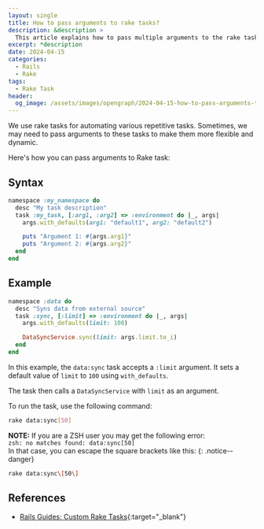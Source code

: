 ```yaml
---
layout: single
title: How to pass arguments to rake tasks?
description: &description >
  This article explains how to pass multiple arguments to the rake tasks.
excerpt: *description
date: 2024-04-15
categories:
  - Rails
  - Rake
tags:
  - Rake Task
header:
  og_image: /assets/images/opengraph/2024-04-15-how-to-pass-arguments-to-rake-tasks.png
---
```


We use rake tasks for automating various repetitive tasks.
Sometimes, we may need to pass arguments to these tasks to make them more flexible and dynamic.

Here's how you can pass arguments to Rake task:

## Syntax

```ruby
namespace :my_namespace do
  desc "My task description"
  task :my_task, [:arg1, :arg2] => :environment do |_, args|
    args.with_defaults(arg1: "default1", arg2: "default2")

    puts "Argument 1: #{args.arg1}"
    puts "Argument 2: #{args.arg2}"
  end
end
```

## Example

```ruby
namespace :data do
  desc "Syns data from external source"
  task :sync, [:limit] => :environment do |_, args|
    args.with_defaults(limit: 100)

    DataSyncService.sync(limit: args.limit.to_i)
  end
end
```

In this example, the `data:sync` task accepts a `:limit` argument.
It sets a default value of `limit` to `100` using `with_defaults`.

The task then calls a `DataSyncService` with `limit` as an argument.

To run the task, use the following command:

```sh
rake data:sync[50]
```

**NOTE:**
If you are a ZSH user you may get the following error:<br>
`zsh: no matches found: data:sync[50]`<br>
In that case, you can escape the square brackets like this:
{: .notice--danger}

```sh
rake data:sync\[50\]
```

## References

- [Rails Guides: Custom Rake Tasks](https://guides.rubyonrails.org/command_line.html#custom-rake-tasks){:target="_blank"}
